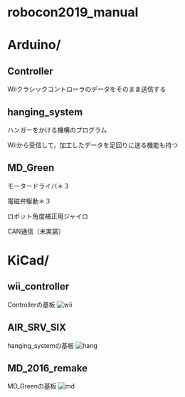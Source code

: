 # robocon2019_manual

# Arduino/
## Controller
Wiiクラシックコントローラのデータをそのまま送信する

## hanging_system
ハンガーをかける機構のプログラム

Wiiから受信して，加工したデータを足回りに送る機能も持つ

## MD_Green
モータードライバ＊３

電磁弁駆動＊３

ロボット角度補正用ジャイロ

CAN通信（未実装）

# KiCad/
## wii_controller
Controllerの基板
![wii](https://user-images.githubusercontent.com/37872526/66716895-09a0d980-ee0e-11e9-91fe-4ce839ef7670.png)

## AIR_SRV_SIX
hanging_systemの基板
![hang](https://user-images.githubusercontent.com/37872526/66716891-0574bc00-ee0e-11e9-9d4c-23ffca6e0b6e.png)

## MD_2016_remake
MD_Greenの基板
![md](https://user-images.githubusercontent.com/37872526/66716893-07d71600-ee0e-11e9-81ff-f4c3a37ed616.png)